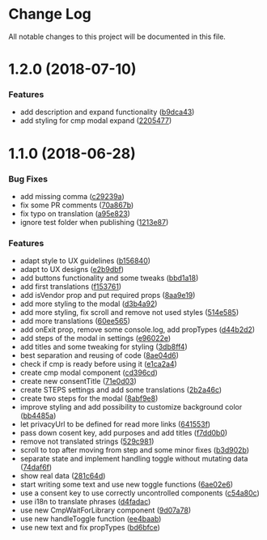 # Change Log

All notable changes to this project will be documented in this file.

<a name="1.2.0"></a>
# 1.2.0 (2018-07-10)


### Features

* add description and expand functionality ([b9dca43](https://github.com/SUI-Components/sui-components/commit/b9dca43))
* add styling for cmp modal expand ([2205477](https://github.com/SUI-Components/sui-components/commit/2205477))



<a name="1.1.0"></a>
# 1.1.0 (2018-06-28)


### Bug Fixes

* add missing comma ([c29239a](https://github.com/SUI-Components/sui-components/commit/c29239a))
* fix some PR comments ([70a867b](https://github.com/SUI-Components/sui-components/commit/70a867b))
* fix typo on translation ([a95e823](https://github.com/SUI-Components/sui-components/commit/a95e823))
* ignore test folder when publishing ([1213e87](https://github.com/SUI-Components/sui-components/commit/1213e87))


### Features

* adapt style to UX guidelines ([b156840](https://github.com/SUI-Components/sui-components/commit/b156840))
* adapt to UX designs ([e2b9dbf](https://github.com/SUI-Components/sui-components/commit/e2b9dbf))
* add buttons functionality and some tweaks ([bbd1a18](https://github.com/SUI-Components/sui-components/commit/bbd1a18))
* add first translations ([f153761](https://github.com/SUI-Components/sui-components/commit/f153761))
* add isVendor prop and put required props ([8aa9e19](https://github.com/SUI-Components/sui-components/commit/8aa9e19))
* add more styling to the modal ([d3b4a92](https://github.com/SUI-Components/sui-components/commit/d3b4a92))
* add more styling, fix scroll and remove not used styles ([514e585](https://github.com/SUI-Components/sui-components/commit/514e585))
* add more translations ([60ee565](https://github.com/SUI-Components/sui-components/commit/60ee565))
* add onExit prop, remove some console.log, add propTypes ([d44b2d2](https://github.com/SUI-Components/sui-components/commit/d44b2d2))
* add steps of the modal in settings ([e96022e](https://github.com/SUI-Components/sui-components/commit/e96022e))
* add titles and some tweaking for styling ([3db8ff4](https://github.com/SUI-Components/sui-components/commit/3db8ff4))
* best separation and reusing of code ([8ae04d6](https://github.com/SUI-Components/sui-components/commit/8ae04d6))
* check if cmp is ready before using it ([e1ca2a4](https://github.com/SUI-Components/sui-components/commit/e1ca2a4))
* create cmp modal component ([cd396cd](https://github.com/SUI-Components/sui-components/commit/cd396cd))
* create new consentTitle ([71e0d03](https://github.com/SUI-Components/sui-components/commit/71e0d03))
* create STEPS settings and add some translations ([2b2a46c](https://github.com/SUI-Components/sui-components/commit/2b2a46c))
* create two steps for the modal ([8abf9e8](https://github.com/SUI-Components/sui-components/commit/8abf9e8))
* improve styling and add possibility to customize background color ([bb4485a](https://github.com/SUI-Components/sui-components/commit/bb4485a))
* let privacyUrl to be defined for read more links ([641553f](https://github.com/SUI-Components/sui-components/commit/641553f))
* pass down cosent key, add purposes and add titles ([f7dd0b0](https://github.com/SUI-Components/sui-components/commit/f7dd0b0))
* remove not translated strings ([529c981](https://github.com/SUI-Components/sui-components/commit/529c981))
* scroll to top after moving from step and some minor fixes ([b3d902b](https://github.com/SUI-Components/sui-components/commit/b3d902b))
* separate state and implement handling toggle without mutating data ([74daf6f](https://github.com/SUI-Components/sui-components/commit/74daf6f))
* show real data ([281c64d](https://github.com/SUI-Components/sui-components/commit/281c64d))
* start writing some text and use new toggle functions ([6ae02e6](https://github.com/SUI-Components/sui-components/commit/6ae02e6))
* use a consent key to use correctly uncontrolled components ([c54a80c](https://github.com/SUI-Components/sui-components/commit/c54a80c))
* use i18n to translate phrases ([d4fadac](https://github.com/SUI-Components/sui-components/commit/d4fadac))
* use new CmpWaitForLibrary component ([9d07a78](https://github.com/SUI-Components/sui-components/commit/9d07a78))
* use new handleToggle function ([ee4baab](https://github.com/SUI-Components/sui-components/commit/ee4baab))
* use new text and fix propTypes ([bd6bfce](https://github.com/SUI-Components/sui-components/commit/bd6bfce))




